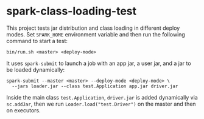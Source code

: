 spark-class-loading-test
========================

This project tests jar distribution and class loading in different deploy modes.
Set `SPARK_HOME` environment variable and then run the following command to start a test:

~~~
bin/run.sh <master> <deploy-mode>
~~~

It uses `spark-submit` to launch a job with an app jar, a user jar, and a jar to be loaded dynamically:

~~~
spark-submit --master <master> --deploy-mode <deploy-mode> \
  --jars loader.jar --class test.Application app.jar driver.jar
~~~

Inside the main class `test.Application`, `driver.jar` is added dynamically via `sc.addJar`, 
then we run `Loader.load("test.Driver")` on the master and then on executors.

